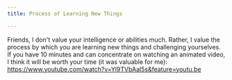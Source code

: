 ```yaml
---
title: Process of Learning New Things

---
```


Friends, I don't value your intelligence or abilities much. Rather, I value the process by which you are learning new things and challenging yourselves. If you have 10 minutes and can concentrate on watching an animated video, I think it will be worth your time (it was valuable for me): https://www.youtube.com/watch?v=Yl9TVbAal5s&feature=youtu.be
